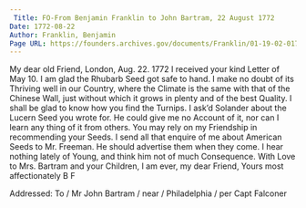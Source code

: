 ```yaml
---
 Title: FO-From Benjamin Franklin to John Bartram, 22 August 1772
Date: 1772-08-22
Author: Franklin, Benjamin
Page URL: https://founders.archives.gov/documents/Franklin/01-19-02-0172
---
```


My dear old Friend,
London, Aug. 22. 1772
I received your kind Letter of May 10. I am glad the Rhubarb Seed got safe to hand. I make no doubt of its Thriving well in our Country, where the Climate is the same with that of the Chinese Wall, just without which it grows in plenty and of the best Quality. I shall be glad to know how you find the Turnips. I ask’d Solander about the Lucern Seed you wrote for. He could give me no Account of it, nor can I learn any thing of it from others. You may rely on my Friendship in recommending your Seeds. I send all that enquire of me about American Seeds to Mr. Freeman. He should advertise them when they come. I hear nothing lately of Young, and think him not of much Consequence. With Love to Mrs. Bartram and your Children, I am ever, my dear Friend, Yours most affectionately
B F
 
Addressed: To / Mr John Bartram / near / Philadelphia / per Capt Falconer

